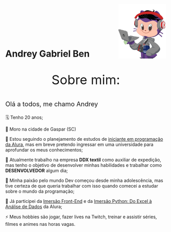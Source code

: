 <div>
    <img align="right" width="150px" style="margin-top:-15px" loading="lazy" src="octocat-1756247977519.png">
    </br>
    </br>
    </br>
    </br>
    </br>
    <h1 align="left">Andrey Gabriel Ben</h1>
</div>


<p align="center" style="font-size: 40px;"> Sobre mim: </p>

<p style="font-size: 20px;"> Olá a todos, me chamo Andrey </p>


🗓️ Tenho 20 anos;

📌 Moro na cidade de Gaspar (SC)

📒 Estou seguindo o planejamento de estudos de [iniciante em programação da Alura](https://cursos.alura.com.br/formacao-programacao), mas em breve pretendo ingressar em uma universidade para aprofundar os meus conhecimentos;

💭 Atualmente trabalho na empresa **DDX textil** como auxiliar de expedição, mas tenho o objetivo de desenvolver minhas habilidades e trabalhar como **DESENVOLVEDOR** algum dia;

🥰 Minha paixão pelo mundo Dev começou desde minha adolescência, mas tive certeza de que queria trabalhar com isso quando comecei a estudar sobre o mundo da programação;

🤿 Já participei da [Imersão Front-End](https://cursos.alura.com.br/user/andreygabrielben/immersion/certificate/10604) e da [Imersão Python: Do Excel à Análise de Dados](https://cursos.alura.com.br/user/andreygabrielben/immersion/certificate/19818) da Alura;

⚡ Meus hobbies são jogar, fazer lives na Twitch, treinar e assistir séries, filmes e animes nas horas vagas.

##

